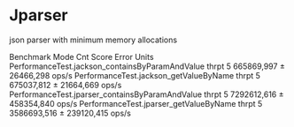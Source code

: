 # Jparser
 json parser with minimum memory allocations

Benchmark                                         Mode  Cnt        Score        Error  Units
PerformanceTest.jackson_containsByParamAndValue  thrpt    5   665869,997 ±  26466,298  ops/s
PerformanceTest.jackson_getValueByName           thrpt    5   675037,812 ±  21664,669  ops/s
PerformanceTest.jparser_containsByParamAndValue  thrpt    5  7292612,616 ± 458354,840  ops/s
PerformanceTest.jparser_getValueByName           thrpt    5  3586693,516 ± 239120,415  ops/s